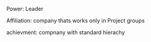 Power: Leader

Affiliation: company thats works only in Project groups

achievment: compnany with standard hierachy
